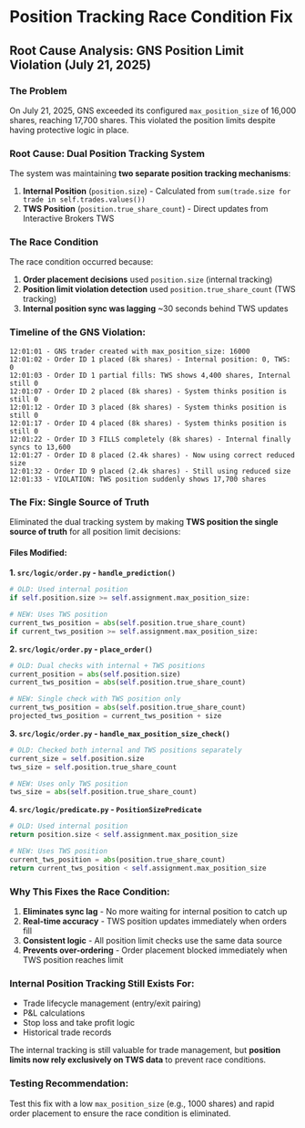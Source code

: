 # Position Tracking Race Condition Fix

## Root Cause Analysis: GNS Position Limit Violation (July 21, 2025)

### The Problem
On July 21, 2025, GNS exceeded its configured `max_position_size` of 16,000 shares, reaching 17,700 shares. This violated the position limits despite having protective logic in place.

### Root Cause: Dual Position Tracking System
The system was maintaining **two separate position tracking mechanisms**:

1. **Internal Position** (`position.size`) - Calculated from `sum(trade.size for trade in self.trades.values())`
2. **TWS Position** (`position.true_share_count`) - Direct updates from Interactive Brokers TWS

### The Race Condition
The race condition occurred because:

1. **Order placement decisions** used `position.size` (internal tracking)
2. **Position limit violation detection** used `position.true_share_count` (TWS tracking)
3. **Internal position sync was lagging** ~30 seconds behind TWS updates

### Timeline of the GNS Violation:
```
12:01:01 - GNS trader created with max_position_size: 16000
12:01:02 - Order ID 1 placed (8k shares) - Internal position: 0, TWS: 0
12:01:03 - Order ID 1 partial fills: TWS shows 4,400 shares, Internal still 0
12:01:07 - Order ID 2 placed (8k shares) - System thinks position is still 0
12:01:12 - Order ID 3 placed (8k shares) - System thinks position is still 0
12:01:17 - Order ID 4 placed (8k shares) - System thinks position is still 0
12:01:22 - Order ID 3 FILLS completely (8k shares) - Internal finally syncs to 13,600
12:01:27 - Order ID 8 placed (2.4k shares) - Now using correct reduced size
12:01:32 - Order ID 9 placed (2.4k shares) - Still using reduced size
12:01:33 - VIOLATION: TWS position suddenly shows 17,700 shares
```

### The Fix: Single Source of Truth
Eliminated the dual tracking system by making **TWS position the single source of truth** for all position limit decisions:

#### Files Modified:

**1. `src/logic/order.py` - `handle_prediction()`**
```python
# OLD: Used internal position
if self.position.size >= self.assignment.max_position_size:

# NEW: Uses TWS position
current_tws_position = abs(self.position.true_share_count)
if current_tws_position >= self.assignment.max_position_size:
```

**2. `src/logic/order.py` - `place_order()`**
```python
# OLD: Dual checks with internal + TWS positions
current_position = abs(self.position.size)
current_tws_position = abs(self.position.true_share_count)

# NEW: Single check with TWS position only
current_tws_position = abs(self.position.true_share_count)
projected_tws_position = current_tws_position + size
```

**3. `src/logic/order.py` - `handle_max_position_size_check()`**
```python
# OLD: Checked both internal and TWS positions separately
current_size = self.position.size
tws_size = self.position.true_share_count

# NEW: Uses only TWS position
tws_size = abs(self.position.true_share_count)
```

**4. `src/logic/predicate.py` - `PositionSizePredicate`**
```python
# OLD: Used internal position
return position.size < self.assignment.max_position_size

# NEW: Uses TWS position
current_tws_position = abs(position.true_share_count)
return current_tws_position < self.assignment.max_position_size
```

### Why This Fixes the Race Condition:
1. **Eliminates sync lag** - No more waiting for internal position to catch up
2. **Real-time accuracy** - TWS position updates immediately when orders fill
3. **Consistent logic** - All position limit checks use the same data source
4. **Prevents over-ordering** - Order placement blocked immediately when TWS position reaches limit

### Internal Position Tracking Still Exists For:
- Trade lifecycle management (entry/exit pairing)
- P&L calculations
- Stop loss and take profit logic
- Historical trade records

The internal tracking is still valuable for trade management, but **position limits now rely exclusively on TWS data** to prevent race conditions.

### Testing Recommendation:
Test this fix with a low `max_position_size` (e.g., 1000 shares) and rapid order placement to ensure the race condition is eliminated. 